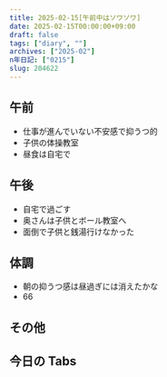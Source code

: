 ```yaml
---
title: 2025-02-15[午前中はソワソワ]
date: 2025-02-15T00:00:00+09:00
draft: false
tags: ["diary", ""]
archives: ["2025-02"]
n年日記: ["0215"]
slug: 204622
---
```


## 午前

- 仕事が進んでいない不安感で抑うつ的
- 子供の体操教室
- 昼食は自宅で

## 午後

- 自宅で過ごす
- 奥さんは子供とボール教室へ
- 面倒で子供と銭湯行けなかった

## 体調

- 朝の抑うつ感は昼過ぎには消えたかな
- 66

## その他

## 今日の Tabs
